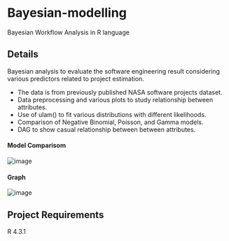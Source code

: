 # Bayesian-modelling
Bayesian Workflow Analysis in R language 

## Details
Bayesian analysis to evaluate the software engineering result considering various predictors related to project estimation. 

* The data is from previously published NASA software projects dataset. 
* Data preprocessing and various plots to study relationship between attributes.
* Use of ulam() to fit various distributions with different likelihoods.
* Comparison of Negative Binomial, Poisson, and Gamma models.
* DAG to show casual relationship between between attributes.

#### Model Comparisom
![image](https://github.com/Anuinder/Bayesian-modelling/assets/15037299/3fcc501a-7007-4207-8ada-03569c027222)


#### Graph
![image](https://github.com/Anuinder/Bayesian-modelling/assets/15037299/90c8d5e0-74be-4849-b4f8-57a459ace007)


## Project Requirements
R 4.3.1

